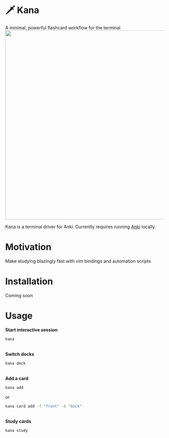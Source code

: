 # 🗡️ Kana
A minimal, powerful flashcard workflow for the terminal
<img src="https://github.com/gabekus/kana/assets/9855482/ab57005d-63b3-4e87-bcdc-0948a423b31d" width="600">

Kana is a terminal driver for Anki. Currently requires running [Anki](https://apps.ankiweb.net/#download) locally.

# Motivation
Make studying blazingly fast with vim bindings and automation scripts

# Installation
Coming soon

# Usage

<b>Start interactive session</b>

```bash
kana
```

<br/>
<b>Switch decks</b>

```bash
kana deck
```
<br/>
<b>Add a card</b>

```bash
kana add
```

or

```bash
kana card add -f "front" -b "back"
```

<br/>
<b>Study cards</b>

```bash
kana study
```
